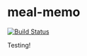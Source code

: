 <!---
This file is auto-generate by a github hook please modify readme.md if you don't want to loose your work
-->
# meal-memo
[![Build Status](https://drone.joeltjames.com/api/badges/joeltjames///github.com/joeltjames/meal-memo/status.svg?ref=refs/heads/alpha)](https://drone.joeltjames.com/joeltjames///github.com/joeltjames/meal-memo)

Testing!